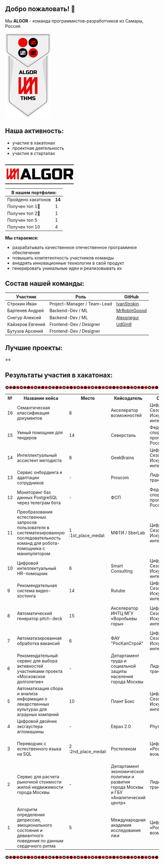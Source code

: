 ## Добро пожаловать! 👋

Мы **ALGOR** - команда программистов-разработчиков из Самары, Россия. 

<img align = "center" src="https://github.com/Algor-Team/.github/blob/main/profile/FLAG.png" width="150">

## Наша активность:
- участие в хакатонах
- проектная деятельность
- участие в стартапах

<img align = "center" src="https://github.com/Algor-Team/.github/blob/main/profile/Component%201.png" width="225">

<table>
  <thead>
    <tr>
      <th colspan="2">В нашем портфолио:</th>
    </tr>
  </thead>
  <tbody>
    <tr>
      <td>Пройдено хакатонов</td>
      <td><b>14</b></td>
    </tr>
    <tr>
      <td>Получен топ 1🥇</td>
      <td>1</td>
    </tr>
    <tr>
      <td>Получен топ 2🥈</td>
      <td>1</td>
    </tr>
    <tr>
      <td>Получен топ 5</td>
      <td>1</td>
    </tr>
    <tr>
      <td>Получен топ 10</td>
      <td>4</td>
    </tr>
  </tbody>
</table>

**Мы стараемся:**
- разрабатывать качественное отечественное программное обеспечение
- повышать компетентность участников команды
- внедрять инновационные технологии в свой продукт
- генерировать уникальные идеи и реализовывать их

## Состав нашей команды:

<table>
  <thead>
  </thead>
  <tr>
    <th>Участник</th>
    <th>Роль</th>
    <th>GitHub</th>
  </tr>
  <tbody>
    <tr>
      <td>Строкин Иван</td>
      <td>Project-Manager / Team-Lead</td>
      <td><a href="https://github.com/IvanStrokin" target="_blank">IvanStrokin</a></td>
    </tr>
    <tr>
      <td>Бартенев Андрей</td>
      <td>Backend-Dev / ML</td>
      <td><a href="https://github.com/MrRobinGoood" target="_blank">MrRobinGoood</a></td>
    </tr>
    <tr>
      <td>Снегур Алексей</td>
      <td>Backend-Dev / ML</td>
      <td><a href="https://github.com/Alexsnegur" target="_blank">Alexsnegur</a></td>
    </tr>
    <tr>
      <td>Кайзеров Евгений</td>
      <td>Frontend-Dev / Designer</td>
      <td><a href="https://github.com/UdGin9" target="_blank">UdGin9</a></td>
    </tr>
    <tr>
      <td>Бутузов Арсений</td>
      <td>Frontend-Dev / Designer</td>
      <td><a href="" target="_blank"></a></td>
    </tr>
  </tbody>
</table>

## Лучшие проекты:
<->

## Результаты участия в хакатонах:
<img align = "center" src="https://github.com/Algor-Team/.github/blob/main/profile/LINE_X.png">

<table align="center">
<caption</caption>
  <tr>
    <th>№</th>
    <th>Название кейса</th>
    <th>Место</th>
    <th>Кейсодатель</th>
    <th>Организатор</th>
    <th>Результат</th>
    <th>Уровень</th>
    <th>Сезон</th>
  </tr>
  <tr>
    <td>16</td><td>Семантическая классификация документов</td><td>8</td><td>Акселератор возможностей</td><td>Цифровой прорыв. Сезон: Искусственный интеллект</td><td><a href="https://github.com/MrRobinGoood/SAD-Semantic-Analysis-of-Doc" target="_blank">Backend</a><br><br><a href="https://github.com/MrRobinGoood/SAD-frontend" target="_blank">Frontend</a></td><td>Окружной - Южный федеральный округ</td><td>Апрель 2024</td>
  </tr>
  <tr>
    <td>15</td><td>Умный помощник для тендеров</td><td>14</td><td>Северсталь</td><td>Федерация спортивного программирования России</td><td><a href="https://github.com/MrRobinGoood/SATP-Parser-Microservice" target="_blank">Backend</a><br><br><a href="https://github.com/UdGin9/severstal" target="_blank">Frontend</a></td><td>Всероссийский</td><td>Март 2024</td>
  </tr>
  <tr>
    <td>14</td><td>Интеллектуальный ассистент методиста</td><td>8</td><td>GeekBrains</td><td>Цифровой прорыв. Сезон: Искусственный интеллект</td><td><a href="https://github.com/MrRobinGoood/Smart-Lecture-Notes-Backend" target="_blank">Backend</a><br><br><a href="https://github.com/MrRobinGoood/Smart-Lecture-Notes-Frontend" target="_blank">Frontend</a></td><td>Международный</td><td>Ноябрь 2023</td>
  </tr>
  <tr>
    <td>13</td><td>Сервис онбординга и адаптации сотрудников</td><td>-</td><td>Proscom</td><td>Лидеры цифровой трансформации</td><td><a>-</a></td><td>Региональный - Краснодарский край</td><td>Ноябрь 2023</td>
  </tr>
  <tr>
    <td>12</td><td>Мониторинг баз данных PostgreSQL через телеграм бота</td><td>-</td><td>ФСП</td><td>Федерация спортивного программирования России</td><td><a>-</a></td><td>Всероссийский</td><td>Ноябрь 2023</td>
  </tr>
  <tr>
    <td>11</td><td>Преобразования естественных запросов пользователя в систематизированную последовательность команд для робота-помощника с манипулятором</td><td>1 :1st_place_medal:</td><td>МФТИ / SberLab</td><td>Цифровой прорыв. Сезон: Искусственный интеллект</td><td><a href="https://github.com/MrRobinGoood/Smart-robot-manipulator-hack" target="_blank">Ссылка</a></td><td>Окружной - Южный федеральный округ</td><td>Октябрь 2023</td>
  </tr>
  <tr>
  <td>10</td><td>Цифровой интеллектуальный HR-помощник</td><td>6</td><td>Smart Consulting</td><td>Цифровой прорыв. Сезон: Искусственный интеллект</td><td><a href="https://github.com/MrRobinGoood/Smart-Consulting-HR-Bot" target="_blank">Ссылка</a></td><td>Окружной - Сибирский федеральный округ</td><td>Сентябрь-Октябрь 2023</td>
  </tr>
  <tr>
  <td>9</td><td>Рекомендательная система видео-хостинга</td><td>14</td><td>Rutube</td><td>Цифровой прорыв. Сезон: Искусственный интеллект</td><td><a href="https://github.com/MrRobinGoood/Video-Recommendation-System-Rutube" target="_blank">Ссылка</a></td><td>Всероссийский</td><td>Сентябрь 2023</td>
  </tr>
  <tr>
  <tr>
  <td>8</td><td>Автоматический генератор pitch-deck</td><td>15</td><td>Акселератор ИНТЦ МГУ «Воробьевы горы»</td><td>Цифровой прорыв. Сезон: Искусственный интеллект</td><td><a href="https://github.com/MrRobinGoood/AcceleratorPresentation" target="_blank">Ссылка</a></td><td>Окружной - Северо-западный федеральный округ</td><td>Август 2023</td>
  </tr>
  <tr>
  <td>7</td><td>Автоматизированная обработка вакансий</td><td>6</td><td>ФАУ "РосКапСтрой"</td><td>Цифровой прорыв. Сезон: Искусственный интеллект</td><td><a href="https://github.com/MrRobinGoood/Vacancy-Handler-Backend" target="_blank">Backend</a><br><br><a href="https://github.com/MrRobinGoood/Vacancy-Handler-Frontend" target="_blank">Frontend</a></td><td>Окружной - Уральский федеральный округ</td><td>Июнь 2023</td>
  </tr>
  <tr>
  <td>6</td><td>Рекомендательный сервис для выбора активностей участниками проекта «Московское долголетие»</td><td>-</td><td>Департамент труда и социальной защиты населения города Москвы</td><td>Лидеры цифровой трансформации</td><td><a>-</a></td><td>Всероссийский</td><td>Май 2023</td>
  </tr>
  <tr>
  <td>5</td><td>Автоматизация сбора и анализа информации о лекарственных культурах для аграрных компаний</td><td>10</td><td>Плант Бокс</td><td>Цифровой прорыв. Сезон: Искусственный интеллект</td><td><a href="https://github.com/MrRobinGoood/PlantBoxHack" target="_blank">Ссылка</a></td><td>Окружной - Центральный федеральный округ</td><td>Май 2023</td>
  </tr>
   <tr>
  <td>4</td><td>Цифровой двойник эксгаустера агломашины</td><td>-</td><td>Евраз 2.0</td><td>Phystech.Genesis</td><td><a>-</a></td><td>Всероссийский</td><td>Февраль 2023</td>
  </tr>
  <tr>
    <td>3</td><td>Переводчик с естественного языка на SQL</td><td>2 :2nd_place_medal:</td><td>Ростелеком</td><td>Цифровой прорыв, «Россия — страна возможностей»</td><td><a href="https://github.com/MrRobinGoood/RostelecomSQLBot" target="_blank">Ссылка</a></td><td>Окружной - Северо-Кавказский федеральный округ</td><td>Ноябрь 2022</td>
  </tr>
   <tr>
    <td>2</td><td>Сервис для расчета рыночной стоимости жилой недвижимости города Москвы</td><td>-</td><td>Департамент экономической политики и развития города Москвы и ГБУ «Аналитический центр»</td><td>Лидеры цифровой трансформации</td><td><a>Ссылка</a></td><td>Всероссийский</td><td>Октябрь-Ноябрь 2022</td>
  </tr>
   <tr>
  <td>1</td><td>Алгоритм определения депрессии, эмоционального состояния и девиантного поведения по данным сердечного ритма</td><td>5</td><td>Международная академия исследования лжи</td><td>Цифровой прорыв, «Россия — страна возможностей»</td><td><a>Ссылка</a></td><td>Окружной - Южный федеральный округ</td><td>Октябрь 2022</td>
  </tr>
</table>

<img align = "center" src="https://github.com/Algor-Team/.github/blob/main/profile/LINE_X.png">
